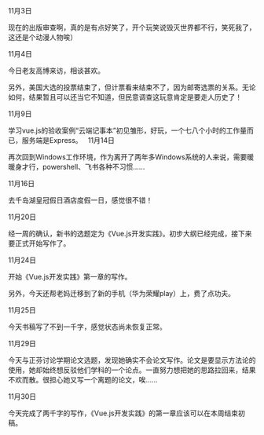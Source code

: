 11月3日

现在的出版审查啊，真的是有点好笑了，开个玩笑说毁灭世界都不行，笑死我了，这还是个动漫人物唉）

11月4日

今日老友高博来访，相谈甚欢。

另外，美国大选的投票结束了，但计票看来结束不了，因为邮寄选票的关系。无论如何，结果暂且可以还当它不知道，但民意调查这玩意肯定是要走人历史了！

11月9日

学习vue.js的验收案例“云端记事本”初见雏形，好玩，一个七八个小时的工作量而已，服务端是Express。
 
11月14日

再次回到Windows工作环境，作为离开了两年多Windows系统的人来说，需要暖暖身才行，powershell、飞书各种不习惯……

11月16日

去千岛湖皇冠假日酒店度假一日，感觉很不错！

11月20日

经一周的确认，新书的选题定为《Vue.js开发实践》。初步大纲已经完成，接下来要正式开始写作了。

11月24日

开始《Vue.js开发实践》第一章的写作。

另外，今天还帮老妈迁移到了新的手机（华为荣耀play）上，费了点功夫。

11月25日

今天书稿写了不到一千字，感觉状态尚未恢复正常。

11月29日

今天与正芬讨论学期论文选题，发现她确实不会论文写作。论文是要显示方法论的使用，她却始终想反驳他们学科的一个论点。一直努力想把她的思路拉回来，结果不欢而散。很担心她又写一个离题的论文，唉……

11月30日

今天完成了两千字的写作，《Vue.js开发实践》的第一章应该可以在本周结束初稿。
